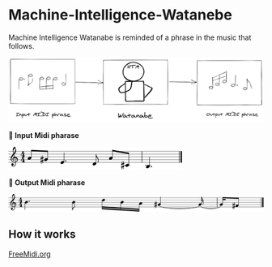 # Machine-Intelligence-Watanebe

Machine Intelligence Watanabe is reminded of a phrase in the music that follows.

![1.png](https://github.com/PonDad/Machine-Intelligence-Watanebe/blob/master/data/1.png)

**🎹 Input Midi pharase**

![2.png](https://github.com/PonDad/Machine-Intelligence-Watanebe/blob/master/data/2.png)

**🎹 Output Midi pharase**

![3.png](https://github.com/PonDad/Machine-Intelligence-Watanebe/blob/master/data/3.png)

## How it works



[FreeMidi.org](https://freemidi.org/download3-1118-norwegian-wood-beatles)